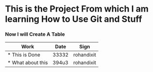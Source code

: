 # This is the Project From which I am learning How to Use Git and Stuff

### Now I will Create A Table

Work | Date | Sign
---- | ---- | ----
* This is Done | 33332 | rohandixit
* What about this | 394u3 | rohandixit
